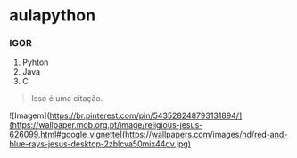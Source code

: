 # aulapython

### IGOR

1. Pyhton
2. Java
3. C

> Isso é uma citação.

![Imagem](https://br.pinterest.com/pin/543528248793131894/](https://wallpaper.mob.org.pt/image/religious-jesus-626099.html#google_vignette](https://wallpapers.com/images/hd/red-and-blue-rays-jesus-desktop-2zblcva50mix44dv.jpg)
